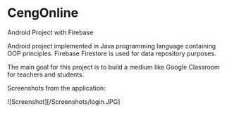 # CengOnline
Android Project with Firebase



Android project implemented in Java programming language containing OOP principles. Firebase Firestore is used for data repository purposes.


The main goal for this project is to build a medium like Google Classroom for teachers and students.

Screenshots from the application:

![Screenshot][/Screenshots/login.JPG]
